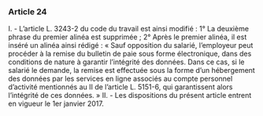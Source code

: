 ### Article 24
I. - L’article L. 3243-2 du code du travail est ainsi modifié :
1° La deuxième phrase du premier alinéa est supprimée ;
2° Après le premier alinéa, il est inséré un alinéa ainsi rédigé :
« Sauf opposition du salarié, l’employeur peut procéder à la remise du bulletin de paie
sous forme électronique, dans des conditions de nature à garantir l’intégrité des données. Dans ce
cas, si le salarié le demande, la remise est effectuée sous la forme d’un hébergement des données
par les services en ligne associés au compte personnel d’activité mentionnés au II de
l’article L. 5151-6, qui garantissent alors l’intégrité de ces données. »
II. - Les dispositions du présent article entrent en vigueur le 1er janvier 2017.

